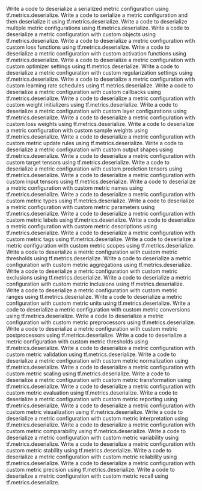 Write a code to deserialize a serialized metric configuration using tf.metrics.deserialize.
Write a code to serialize a metric configuration and then deserialize it using tf.metrics.deserialize.
Write a code to deserialize multiple metric configurations using tf.metrics.deserialize.
Write a code to deserialize a metric configuration with custom objects using tf.metrics.deserialize.
Write a code to deserialize a metric configuration with custom loss functions using tf.metrics.deserialize.
Write a code to deserialize a metric configuration with custom activation functions using tf.metrics.deserialize.
Write a code to deserialize a metric configuration with custom optimizer settings using tf.metrics.deserialize.
Write a code to deserialize a metric configuration with custom regularization settings using tf.metrics.deserialize.
Write a code to deserialize a metric configuration with custom learning rate schedules using tf.metrics.deserialize.
Write a code to deserialize a metric configuration with custom callbacks using tf.metrics.deserialize.
Write a code to deserialize a metric configuration with custom weight initializers using tf.metrics.deserialize.
Write a code to deserialize a metric configuration with custom layer configurations using tf.metrics.deserialize.
Write a code to deserialize a metric configuration with custom loss weights using tf.metrics.deserialize.
Write a code to deserialize a metric configuration with custom sample weights using tf.metrics.deserialize.
Write a code to deserialize a metric configuration with custom metric update rules using tf.metrics.deserialize.
Write a code to deserialize a metric configuration with custom output shapes using tf.metrics.deserialize.
Write a code to deserialize a metric configuration with custom target tensors using tf.metrics.deserialize.
Write a code to deserialize a metric configuration with custom prediction tensors using tf.metrics.deserialize.
Write a code to deserialize a metric configuration with custom input tensors using tf.metrics.deserialize.
Write a code to deserialize a metric configuration with custom metric names using tf.metrics.deserialize.
Write a code to deserialize a metric configuration with custom metric types using tf.metrics.deserialize.
Write a code to deserialize a metric configuration with custom metric parameters using tf.metrics.deserialize.
Write a code to deserialize a metric configuration with custom metric labels using tf.metrics.deserialize.
Write a code to deserialize a metric configuration with custom metric descriptions using tf.metrics.deserialize.
Write a code to deserialize a metric configuration with custom metric tags using tf.metrics.deserialize.
Write a code to deserialize a metric configuration with custom metric scopes using tf.metrics.deserialize.
Write a code to deserialize a metric configuration with custom metric thresholds using tf.metrics.deserialize.
Write a code to deserialize a metric configuration with custom metric aggregations using tf.metrics.deserialize.
Write a code to deserialize a metric configuration with custom metric exclusions using tf.metrics.deserialize.
Write a code to deserialize a metric configuration with custom metric inclusions using tf.metrics.deserialize.
Write a code to deserialize a metric configuration with custom metric ranges using tf.metrics.deserialize.
Write a code to deserialize a metric configuration with custom metric units using tf.metrics.deserialize.
Write a code to deserialize a metric configuration with custom metric conversions using tf.metrics.deserialize.
Write a code to deserialize a metric configuration with custom metric preprocessors using tf.metrics.deserialize.
Write a code to deserialize a metric configuration with custom metric postprocessors using tf.metrics.deserialize.
Write a code to deserialize a metric configuration with custom metric thresholds using tf.metrics.deserialize.
Write a code to deserialize a metric configuration with custom metric validation using tf.metrics.deserialize.
Write a code to deserialize a metric configuration with custom metric normalization using tf.metrics.deserialize.
Write a code to deserialize a metric configuration with custom metric scaling using tf.metrics.deserialize.
Write a code to deserialize a metric configuration with custom metric transformation using tf.metrics.deserialize.
Write a code to deserialize a metric configuration with custom metric evaluation using tf.metrics.deserialize.
Write a code to deserialize a metric configuration with custom metric reporting using tf.metrics.deserialize.
Write a code to deserialize a metric configuration with custom metric visualization using tf.metrics.deserialize.
Write a code to deserialize a metric configuration with custom metric interpretation using tf.metrics.deserialize.
Write a code to deserialize a metric configuration with custom metric comparability using tf.metrics.deserialize.
Write a code to deserialize a metric configuration with custom metric variability using tf.metrics.deserialize.
Write a code to deserialize a metric configuration with custom metric stability using tf.metrics.deserialize.
Write a code to deserialize a metric configuration with custom metric reliability using tf.metrics.deserialize.
Write a code to deserialize a metric configuration with custom metric precision using tf.metrics.deserialize.
Write a code to deserialize a metric configuration with custom metric recall using tf.metrics.deserialize.
